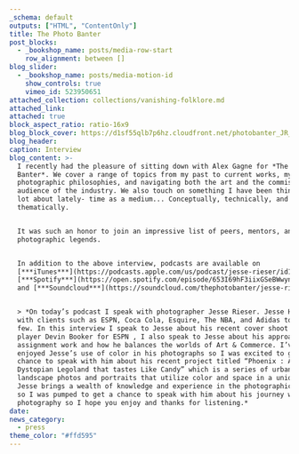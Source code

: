 ```yaml
---
_schema: default
outputs: ["HTML", "ContentOnly"]
title: The Photo Banter
post_blocks:
  - _bookshop_name: posts/media-row-start
    row_alignment: between []
blog_slider:
  - _bookshop_name: posts/media-motion-id
    show_controls: true
    vimeo_id: 523950651
attached_collection: collections/vanishing-folklore.md
attached_link:
attached: true
block_aspect_ratio: ratio-16x9
blog_block_cover: https://d1sf55qlb7p6hz.cloudfront.net/photobanter_JR_copy.jpg
blog_header:
caption: Interview
blog_content: >-
  I recently had the pleasure of sitting down with Alex Gagne for *The Photo
  Banter*. We cover a range of topics from my past to current works, my
  photographic philosophies, and navigating both the art and the commissioned
  audience of the industry. We also touch on something I have been thinking a
  lot about lately- time as a medium... Conceptually, technically, and
  thematically. ⁠⁠


  It was such an honor to join an impressive list of peers, mentors, and
  photographic legends.


  In addition to the above interview, podcasts are available on
  [***iTunes***](https://podcasts.apple.com/us/podcast/jesse-rieser/id1315846850?i=1000513097100),
  [***Spotify***](https://open.spotify.com/episode/653I69hF3iixGSeBWwynkn?si=-p_Uo4mDTTqFGVizqUc8-A),
  and [***Soundcloud***](https://soundcloud.com/thephotobanter/jesse-rieser).


  > *On today’s podcast I speak with photographer Jesse Rieser. Jesse Has worked
  with clients such as ESPN, Coca Cola, Esquire, The NBA, and Adidas to name a
  few. In this interview I speak to Jesse about his recent cover shoot with NBA
  player Devin Booker for ESPN , I also speak to Jesse about his approach to
  assignment work and how he balances the worlds of Art & Commerce. I’ve always
  enjoyed Jesse’s use of color in his photographs so I was excited to get a
  chance to speak with him about his recent project titled “Phoenix : A
  Dystopian Legoland that tastes Like Candy” which is a series of urban
  landscape photos and portraits that utilize color and space in a unique way.
  Jesse brings a wealth of knowledge and experience in the photographic industry
  so I was pumped to get a chance to speak with him about his journey with
  photography so I hope you enjoy and thanks for listening.*
date:
news_category:
  - press
theme_color: "#ffd595"
---
```

